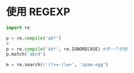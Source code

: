 # 使用 REGEXP

```python
import re

p = re.compile('ab*')
#
p = re.compile('ab*', re.IGNORECASE) #带一个参数
p.match('abcd')

m = re.search(r'(?<=-)\w+', 'spam-egg')

```